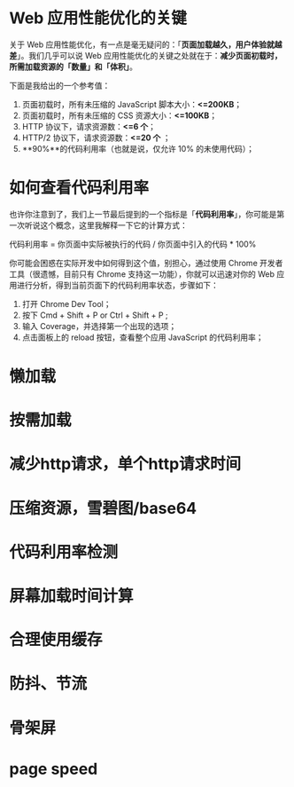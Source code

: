 # Web 应用性能优化的关键

关于 Web 应用性能优化，有一点是毫无疑问的：「**页面加载越久，用户体验就越差**」。我们几乎可以说 Web 应用性能优化的关键之处就在于：**减少页面初载时，所需加载资源的「数量」和「体积」**。

下面是我给出的一个参考值：

1. 页面初载时，所有未压缩的 JavaScript 脚本大小：**<=200KB**；
2. 页面初载时，所有未压缩的 CSS 资源大小：**<=100KB**；
3. HTTP 协议下，请求资源数：**<=6 个**；
4. HTTP/2 协议下，请求资源数：**<=20 个** ；
5. **90%**的代码利用率（也就是说，仅允许 10% 的未使用代码）；

# 如何查看代码利用率

也许你注意到了，我们上一节最后提到的一个指标是「**代码利用率**」，你可能是第一次听说这个概念，这里我解释一下它的计算方式：

代码利用率 = 你页面中实际被执行的代码 / 你页面中引入的代码 * 100%

你可能会困惑在实际开发中如何得到这个值，别担心，通过使用 Chrome 开发者工具（很遗憾，目前只有 Chrome 支持这一功能），你就可以迅速对你的 Web 应用进行分析，得到当前页面下的代码利用率状态，步骤如下：

1. 打开 Chrome Dev Tool；
2. 按下 Cmd + Shift + P or Ctrl + Shift + P ;
3. 输入 Coverage，并选择第一个出现的选项；
4. 点击面板上的 reload 按钮，查看整个应用 JavaScript 的代码利用率；



# 懒加载

# 按需加载

# 减少http请求，单个http请求时间

# 压缩资源，雪碧图/base64

# 代码利用率检测

# 屏幕加载时间计算

# 合理使用缓存

# 防抖、节流

# 骨架屏

# page speed





